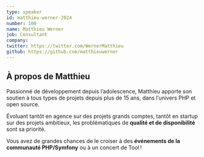 ```yaml
---
type: speaker
id: matthieu-werner-2024
number: 100
name: Matthieu Werner
job: Consultant
company: 
twitter: https://twitter.com/WernerMatthieu
github: https://github.com/matthieuwerner
---
```


## À propos de Matthieu

Passionné de développement depuis l’adolescence, Matthieu apporte son soutien à tous types de projets depuis plus de 15 ans, dans l’univers PHP et open source.

Évoluant tantôt en agence sur des projets grands comptes, tantôt en startup sur des projets ambitieux, les problématiques de **qualité et de disponibilité** sont sa priorité.

Vous avez de grandes chances de le croiser à des **événements de la communauté PHP/Symfony** ou à un concert de Tool !
